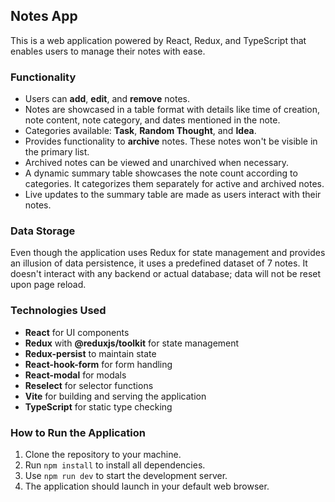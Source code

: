 ## Notes App
This is a web application powered by React, Redux, and TypeScript that enables users to manage their notes with ease.

### Functionality
- Users can **add**, **edit**, and **remove** notes.
- Notes are showcased in a table format with details like time of creation, note content, note category, and dates mentioned in the note.
- Categories available: **Task**, **Random Thought**, and **Idea**.
- Provides functionality to **archive** notes. These notes won't be visible in the primary list.
- Archived notes can be viewed and unarchived when necessary.
- A dynamic summary table showcases the note count according to categories. It categorizes them separately for active and archived notes.
- Live updates to the summary table are made as users interact with their notes.

### Data Storage
Even though the application uses Redux for state management and provides an illusion of data persistence, it uses a predefined dataset of 7 notes. It doesn't interact with any backend or actual database; data will not be reset upon page reload.

### Technologies Used
- **React** for UI components
- **Redux** with **@reduxjs/toolkit** for state management
- **Redux-persist** to maintain state
- **React-hook-form** for form handling
- **React-modal** for modals
- **Reselect** for selector functions
- **Vite** for building and serving the application
- **TypeScript** for static type checking

### How to Run the Application
1. Clone the repository to your machine.
2. Run `npm install` to install all dependencies.
3. Use `npm run dev` to start the development server.
4. The application should launch in your default web browser.
